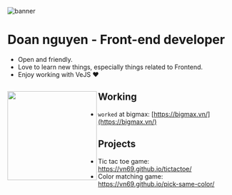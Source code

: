 ![banner](https://skywell.software/wp-content/uploads/2019/01/javascript-vs-html-vs-css-1024x683.jpg)

# Doan nguyen - Front-end developer 

- Open and friendly.
- Love to learn new things, especially things related to Frontend.
- Enjoy working with VeJS ❤

## Working <a href="https://github.com/paulnguyen-mn"><img align="left" width="auto" height="200" src="https://res.cloudinary.com/kimwy/image/upload/v1598840300/easyfrontend/programming_hgngx9.png"></a>

- `worked` at bigmax: [https://bigmax.vn/](https://bigmax.vn/)

## Projects

- Tic tac toe game: https://vn69.github.io/tictactoe/
- Color matching game: https://vn69.github.io/pick-same-color/

